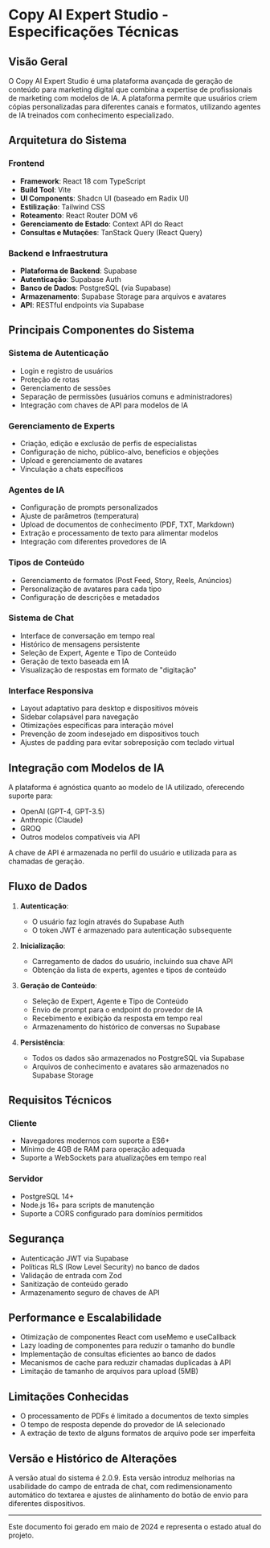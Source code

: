 # Copy AI Expert Studio - Especificações Técnicas

## Visão Geral

O Copy AI Expert Studio é uma plataforma avançada de geração de conteúdo para marketing digital que combina a expertise de profissionais de marketing com modelos de IA. A plataforma permite que usuários criem cópias personalizadas para diferentes canais e formatos, utilizando agentes de IA treinados com conhecimento especializado.

## Arquitetura do Sistema

### Frontend
- **Framework**: React 18 com TypeScript
- **Build Tool**: Vite
- **UI Components**: Shadcn UI (baseado em Radix UI)
- **Estilização**: Tailwind CSS
- **Roteamento**: React Router DOM v6
- **Gerenciamento de Estado**: Context API do React
- **Consultas e Mutações**: TanStack Query (React Query)

### Backend e Infraestrutura
- **Plataforma de Backend**: Supabase
- **Autenticação**: Supabase Auth
- **Banco de Dados**: PostgreSQL (via Supabase)
- **Armazenamento**: Supabase Storage para arquivos e avatares
- **API**: RESTful endpoints via Supabase

## Principais Componentes do Sistema

### Sistema de Autenticação
- Login e registro de usuários
- Proteção de rotas
- Gerenciamento de sessões
- Separação de permissões (usuários comuns e administradores)
- Integração com chaves de API para modelos de IA

### Gerenciamento de Experts
- Criação, edição e exclusão de perfis de especialistas
- Configuração de nicho, público-alvo, benefícios e objeções
- Upload e gerenciamento de avatares
- Vinculação a chats específicos

### Agentes de IA
- Configuração de prompts personalizados
- Ajuste de parâmetros (temperatura)
- Upload de documentos de conhecimento (PDF, TXT, Markdown)
- Extração e processamento de texto para alimentar modelos
- Integração com diferentes provedores de IA

### Tipos de Conteúdo
- Gerenciamento de formatos (Post Feed, Story, Reels, Anúncios)
- Personalização de avatares para cada tipo
- Configuração de descrições e metadados

### Sistema de Chat
- Interface de conversação em tempo real
- Histórico de mensagens persistente
- Seleção de Expert, Agente e Tipo de Conteúdo
- Geração de texto baseada em IA
- Visualização de respostas em formato de "digitação"

### Interface Responsiva
- Layout adaptativo para desktop e dispositivos móveis
- Sidebar colapsável para navegação
- Otimizações específicas para interação móvel
- Prevenção de zoom indesejado em dispositivos touch
- Ajustes de padding para evitar sobreposição com teclado virtual

## Integração com Modelos de IA

A plataforma é agnóstica quanto ao modelo de IA utilizado, oferecendo suporte para:

- OpenAI (GPT-4, GPT-3.5)
- Anthropic (Claude)
- GROQ
- Outros modelos compatíveis via API

A chave de API é armazenada no perfil do usuário e utilizada para as chamadas de geração.

## Fluxo de Dados

1. **Autenticação**:
   - O usuário faz login através do Supabase Auth
   - O token JWT é armazenado para autenticação subsequente

2. **Inicialização**:
   - Carregamento de dados do usuário, incluindo sua chave API
   - Obtenção da lista de experts, agentes e tipos de conteúdo

3. **Geração de Conteúdo**:
   - Seleção de Expert, Agente e Tipo de Conteúdo
   - Envio de prompt para o endpoint do provedor de IA
   - Recebimento e exibição da resposta em tempo real
   - Armazenamento do histórico de conversas no Supabase

4. **Persistência**:
   - Todos os dados são armazenados no PostgreSQL via Supabase
   - Arquivos de conhecimento e avatares são armazenados no Supabase Storage

## Requisitos Técnicos

### Cliente
- Navegadores modernos com suporte a ES6+
- Mínimo de 4GB de RAM para operação adequada
- Suporte a WebSockets para atualizações em tempo real

### Servidor
- PostgreSQL 14+
- Node.js 16+ para scripts de manutenção
- Suporte a CORS configurado para domínios permitidos

## Segurança

- Autenticação JWT via Supabase
- Políticas RLS (Row Level Security) no banco de dados
- Validação de entrada com Zod
- Sanitização de conteúdo gerado
- Armazenamento seguro de chaves de API

## Performance e Escalabilidade

- Otimização de componentes React com useMemo e useCallback
- Lazy loading de componentes para reduzir o tamanho do bundle
- Implementação de consultas eficientes ao banco de dados
- Mecanismos de cache para reduzir chamadas duplicadas à API
- Limitação de tamanho de arquivos para upload (5MB)

## Limitações Conhecidas

- O processamento de PDFs é limitado a documentos de texto simples
- O tempo de resposta depende do provedor de IA selecionado
- A extração de texto de alguns formatos de arquivo pode ser imperfeita

## Versão e Histórico de Alterações

A versão atual do sistema é 2.0.9. Esta versão introduz melhorias na usabilidade do campo de entrada de chat, com redimensionamento automático do textarea e ajustes de alinhamento do botão de envio para diferentes dispositivos.

---

Este documento foi gerado em maio de 2024 e representa o estado atual do projeto. 